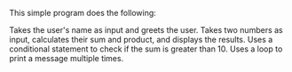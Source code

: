 This simple program does the following:

Takes the user's name as input and greets the user.
Takes two numbers as input, calculates their sum and product, and displays the results.
Uses a conditional statement to check if the sum is greater than 10.
Uses a loop to print a message multiple times.